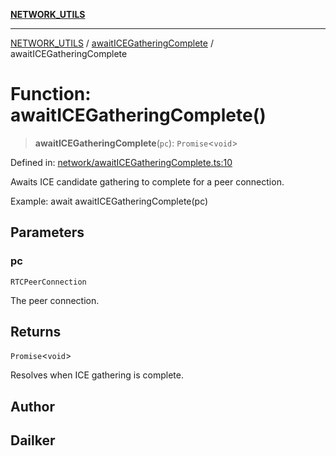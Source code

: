 [**NETWORK_UTILS**](../../README.md)

***

[NETWORK_UTILS](../../README.md) / [awaitICEGatheringComplete](../README.md) / awaitICEGatheringComplete

# Function: awaitICEGatheringComplete()

> **awaitICEGatheringComplete**(`pc`): `Promise`\<`void`\>

Defined in: [network/awaitICEGatheringComplete.ts:10](https://github.com/dailker/everyutil-js/blob/7799f3f003cb23f425be3f1c83c38483e2648188/src/network/awaitICEGatheringComplete.ts#L10)

Awaits ICE candidate gathering to complete for a peer connection.

Example: await awaitICEGatheringComplete(pc)

## Parameters

### pc

`RTCPeerConnection`

The peer connection.

## Returns

`Promise`\<`void`\>

Resolves when ICE gathering is complete.

## Author

## Dailker
